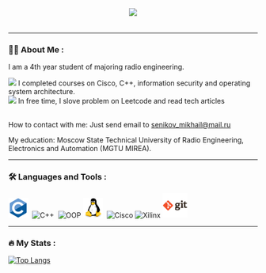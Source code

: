 
<div id="header" align="center">
  <img src="https://media.giphy.com/media/qgQUggAC3Pfv687qPC/giphy.gif" width="320"/>
</div>
<!--
<div id="badges" align="center">
  <a href="https://leetcode.com/SenikovMikhail/">
   <img src="https://img.shields.io/badge/LeetCode-gray?logo=LeetCode&logoColor=orange&style=for-the-badge"  alt="LeetCode Badge"/>
  </a>
</div>
//-->
<div id="counter" align="center">
  <img src="https://komarev.com/ghpvc/?username=SenikovMikhail&style=flat-square&color=blue"  alt=""/>
</div>

---

### :man_technologist: About Me :

I am a 4th year student of majoring radio engineering.

<div id="counter" >
   <img src="https://cdn-icons-png.flaticon.com/512/8593/8593523.png" width="17"/> I completed courses on Cisco, C++, information security and operating system architecture.<br>
  <img src="https://cdn-icons-png.flaticon.com/512/6266/6266170.png" width="17"/> In free time, I slove problem on Leetcode and read tech articles
</div>



<br>How to contact with me: Just send email to senikov_mikhail@mail.ru 

My education:  Moscow State Technical University of Radio Engineering, Electronics and Automation (MGTU MIREA).

---

### :hammer_and_wrench: Languages and Tools :

<div>
  <img src="https://raw.githubusercontent.com/devicons/devicon/1119b9f84c0290e0f0b38982099a2bd027a48bf1/icons/c/c-original.svg" title="C" alt="C" width="40" height="40"/>&nbsp;
  <img src="https://cdn.worldvectorlogo.com/logos/c.svg" title="C++" alt="C++" width="40" height="40"/>&nbsp;
    <img src="https://img.shields.io/badge/OOP-orange" height="35"  alt="OOP"/>
  <img src="https://raw.githubusercontent.com/devicons/devicon/1119b9f84c0290e0f0b38982099a2bd027a48bf1/icons/linux/linux-original.svg" title="Linux" alt="Linux" width="40" height="40"/>&nbsp;  
     <img src="https://www.vectorlogo.zone/logos/cisco/cisco-ar21.svg" title="Cisco" **alt="Cisco" height="50"/>
     <img src="https://cdn.worldvectorlogo.com/logos/xilinx.svg" title="Xilinx" **alt="Xilinx"  height="50"/>
    <img src="https://github.com/devicons/devicon/blob/master/icons/git/git-original-wordmark.svg" title="Git" **alt="Git"  height="50"/>

</div>


---

### :fire: My Stats :

[![Top Langs](https://github-readme-stats-git-masterrstaa-rickstaa.vercel.app/api/top-langs/?username=SenikovMikhail&layout=compact&theme=cobalt)](https://github.com/anuraghazra/github-readme-stats)
